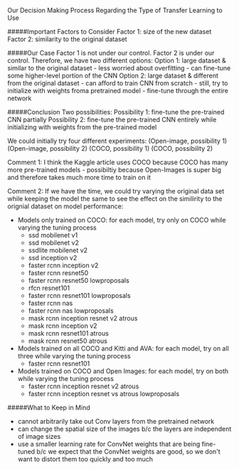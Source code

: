 Our Decision Making Process Regarding the Type of Transfer Learning to Use 

#####Important Factors to Consider
Factor 1: size of the new dataset
Factor 2: similarity to the original dataset

#####Our Case
Factor 1 is not under our control. 
Factor 2 is under our control. 
Therefore, we have two different options: 
Option 1: large dataset & similar to the original dataset
	- less worried about overfitting
	- can fine-tune some higher-level portion of the CNN
Option 2: large dataset & different from the original dataset
	- can afford to train CNN from scratch 
	- still, try to initialize with weights froma pretrained model 
	- fine-tune through the entire network 

#####Conclusion
Two possibilities: 
Possibility 1: fine-tune the pre-trained CNN partially
Possibility 2: fine-tune the pre-trained CNN entirely while initializing with weights from the pre-trained model 

We could initially try four different experiments: 
(Open-image, possibility 1)
(Open-image, possibility 2)
(COCO, possibility 1) 
(COCO, possibility 2)

Comment 1: I think the Kaggle article uses COCO because COCO has many more pre-trained models - possibiltiy because Open-Images is super big and therefore takes much more time to train on it  

Comment 2: If we have the time, we could try varying the original data set while keeping the model the same to see the effect on the similirity to the orignial dataset on model performance: 
- Models only trained on COCO: for each model, try only on COCO while varying the tuning process 
	- ssd mobilenet v1 
	- ssd mobilenet v2
	- ssdlite mobilenet v2
	- ssd inception v2
	- faster rcnn inception v2
	- faster rcnn resnet50
	- faster rcnn resnet50 lowproposals 
	- rfcn resnet101
	- faster rcnn resnet101 lowproposals
	- faster rcnn nas
	- faster rcnn nas lowproposals 
	- mask rcnn inception resnet v2 atrous
	- mask rcnn inception v2
	- mask rcnn resnet101 atrous
	- mask rcnn resnet50 atrous  
- Models trained on all COCO and Kitti and AVA: for each model, try on all three while varying the tuning process
	- faster rcnn resnet101
- Models trained on COCO and Open Images: for each model, try on both while varying the tuning process 
	- faster rcnn inception resnet v2 atrous 
	- faster rcnn inception resnet vs atrous lowproposals  

#####What to Keep in Mind
- cannot arbitrarily take out Conv layers from the pretrained network 
- can change the spatial size of the images b/c the layers are independent of image sizes
- use a smaller learning rate for ConvNet weights that are being fine-tuned b/c we expect that the ConvNet weights are good, so we don't want to distort them too quickly and too much
